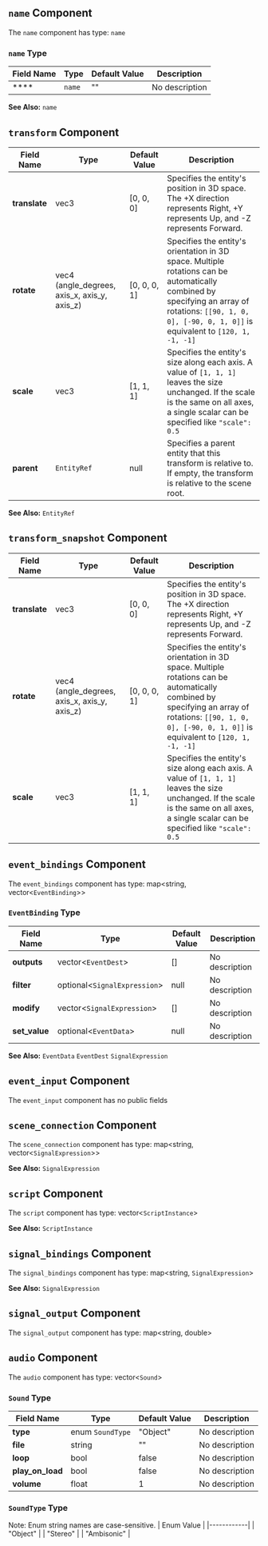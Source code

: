 ## `name` Component
The `name` component has type: `name`

### `name` Type
| Field Name | Type | Default Value | Description |
|------------|------|---------------|-------------|
| **** | `name` | "" | No description |

**See Also:**
`name`


## `transform` Component
| Field Name | Type | Default Value | Description |
|------------|------|---------------|-------------|
| **translate** | vec3 | [0, 0, 0] | Specifies the entity's position in 3D space. The +X direction represents Right, +Y represents Up, and -Z represents Forward. |
| **rotate** | vec4 (angle_degrees, axis_x, axis_y, axis_z) | [0, 0, 0, 1] | Specifies the entity's orientation in 3D space. Multiple rotations can be automatically combined by specifying an array of rotations: `[[90, 1, 0, 0], [-90, 0, 1, 0]]` is equivalent to `[120, 1, -1, -1]` |
| **scale** | vec3 | [1, 1, 1] | Specifies the entity's size along each axis. A value of `[1, 1, 1]` leaves the size unchanged. If the scale is the same on all axes, a single scalar can be specified like `"scale": 0.5` |
| **parent** | `EntityRef` | null | Specifies a parent entity that this transform is relative to. If empty, the transform is relative to the scene root. |

**See Also:**
`EntityRef`


## `transform_snapshot` Component
| Field Name | Type | Default Value | Description |
|------------|------|---------------|-------------|
| **translate** | vec3 | [0, 0, 0] | Specifies the entity's position in 3D space. The +X direction represents Right, +Y represents Up, and -Z represents Forward. |
| **rotate** | vec4 (angle_degrees, axis_x, axis_y, axis_z) | [0, 0, 0, 1] | Specifies the entity's orientation in 3D space. Multiple rotations can be automatically combined by specifying an array of rotations: `[[90, 1, 0, 0], [-90, 0, 1, 0]]` is equivalent to `[120, 1, -1, -1]` |
| **scale** | vec3 | [1, 1, 1] | Specifies the entity's size along each axis. A value of `[1, 1, 1]` leaves the size unchanged. If the scale is the same on all axes, a single scalar can be specified like `"scale": 0.5` |


## `event_bindings` Component
The `event_bindings` component has type: map&lt;string, vector&lt;`EventBinding`&gt;&gt;

### `EventBinding` Type
| Field Name | Type | Default Value | Description |
|------------|------|---------------|-------------|
| **outputs** | vector&lt;`EventDest`&gt; | [] | No description |
| **filter** | optional&lt;`SignalExpression`&gt; | null | No description |
| **modify** | vector&lt;`SignalExpression`&gt; | [] | No description |
| **set_value** | optional&lt;`EventData`&gt; | null | No description |

**See Also:**
`EventData`
`EventDest`
`SignalExpression`


## `event_input` Component
The `event_input` component has no public fields


## `scene_connection` Component
The `scene_connection` component has type: map&lt;string, vector&lt;`SignalExpression`&gt;&gt;

**See Also:**
`SignalExpression`


## `script` Component
The `script` component has type: vector&lt;`ScriptInstance`&gt;

**See Also:**
`ScriptInstance`


## `signal_bindings` Component
The `signal_bindings` component has type: map&lt;string, `SignalExpression`&gt;

**See Also:**
`SignalExpression`


## `signal_output` Component
The `signal_output` component has type: map&lt;string, double&gt;


## `audio` Component
The `audio` component has type: vector&lt;`Sound`&gt;

### `Sound` Type
| Field Name | Type | Default Value | Description |
|------------|------|---------------|-------------|
| **type** | enum `SoundType` | "Object" | No description |
| **file** | string | "" | No description |
| **loop** | bool | false | No description |
| **play_on_load** | bool | false | No description |
| **volume** | float | 1 | No description |

### `SoundType` Type
Note: Enum string names are case-sensitive.
| Enum Value |
|------------|
| "Object" |
| "Stereo" |
| "Ambisonic" |


